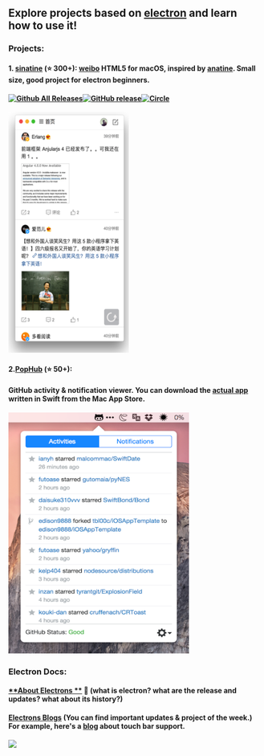 ## Explore projects based on [**electron**](https://electron.atom.io) and learn how to use it!
### **Projects**:
#### 1. [**sinatine**](https://github.com/djyde/sinatine) (⭐️ 300+): [weibo](https://en.wikipedia.org/wiki/Sina_Weibo) HTML5 for macOS, inspired by [anatine](https://github.com/sindresorhus/anatine/). Small size, good project for electron beginners.
#### [![Github All Releases](https://img.shields.io/github/downloads/djyde/sinatine/total.svg)](https://github.com/djyde/sinatine)[![GitHub release](https://img.shields.io/github/release/djyde/sinatine.svg)](https://github.com/djyde/sinatine/releases)[![Circle](https://circleci.com/gh/djyde/sinatine.svg?style=shield&circle-token=:circle-token)](https://circleci.com/gh/djyde/sinatine)
<img src="/img/sinatine.png" width="240" height="480" />

#### 2.[**PopHub**](https://github.com/questbeat/PopHub-Electron) (⭐️ 50+):
#### GitHub activity & notification viewer. You can download the [**actual app**](https://itunes.apple.com/jp/app/pophub/id928494006?mt=12) written in Swift from the Mac App Store.
<img src="/img/pophub.png" width="360" height="480"/>

### **Electron Docs:**
#### [**About Electrons **](https://electron.atom.io/docs/tutorial/about/)  📆 (what is electron? what are the release and updates? what about its history?)

#### [Electrons Blogs](https://electron.atom.io/blog/) (You can find important updates & project of the week.) For example, here's a [blog](https://electron.atom.io/blog/2017/03/08/touch-bar-support) about touch bar support.
<img src="https://cloud.githubusercontent.com/assets/671378/23723516/5ff1774c-03fe-11e7-97b8-c693a0004dc8.gif">
